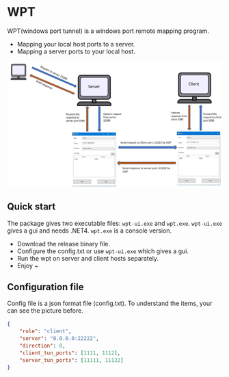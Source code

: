 # WPT

WPT(windows port tunnel) is a windows port remote mapping program.
* Mapping your local host ports to a server.
* Mapping a server ports to your local host.

![Mechanism](https://github.com/xitongsys/wpt/blob/master/mechanism.jpg?raw=true)

## Quick start
The package gives two executable files: ```wpt-ui.exe``` and ```wpt.exe```. ```wpt-ui.exe``` gives a gui and needs .NET4. ```wpt.exe``` is a console version.

* Download the release binary file.
* Configure the config.txt or use ```wpt-ui.exe``` which gives a gui.
* Run the wpt on server and client hosts separately.
* Enjoy ~

## Configuration file
Config file is a json format file (config.txt). To understand the items, your can see the picture before.
```json
{
    "role": "client",
    "server": "0.0.0.0:22222",
	"direction": 0,
	"client_tun_ports": [1111, 1112],
	"server_tun_ports": [11111, 11122]
}
```

